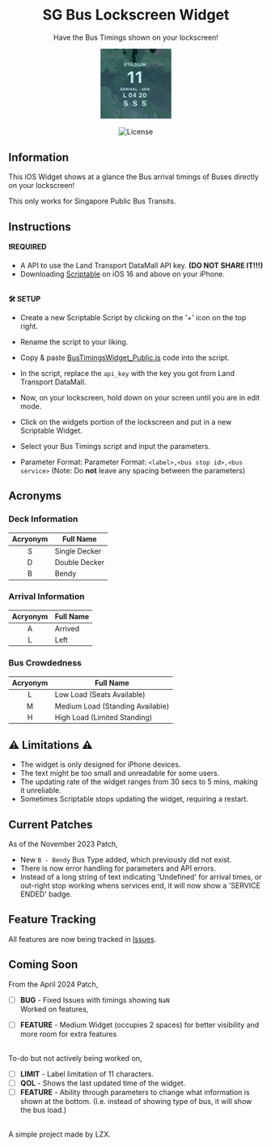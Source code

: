 <p>
    <h1 align="center">SG Bus Lockscreen Widget<br></h1>
    <p align="center">Have the Bus Timings shown on your lockscreen!</p>
</p>

<p align="center">
    <img src="https://raw.githubusercontent.com/LZXCorp/iOSBusTimings/adc02139d2ae5f056e615bbf7cc5d3c01770ab4a/pv.jpg" width="140"/>
</p>

<p align="center">
    <a>
      <img alt="License" src="https://img.shields.io/badge/license-CC0%201.0-blue" />
    </a>
</p>

## Information

This iOS Widget shows at a glance the Bus arrival timings of Buses directly on your lockscreen!

This only works for Singapore Public Bus Transits.

## Instructions

**❗REQUIRED**

- A API to use the Land Transport DataMall API key. **(DO NOT SHARE IT!!!)**
- Downloading [Scriptable](https://apps.apple.com/sg/app/scriptable/id1405459188) on iOS 16 and above on your iPhone.

\
**🛠️ SETUP**

- Create a new Scriptable Script by clicking on the '+' icon on the top right.
- Rename the script to your liking.
- Copy & paste [BusTimingsWidget_Public.js](https://raw.githubusercontent.com/LZXCorp/iOSBusTimings/main/BusTimingsWidget_Public.js) code into the script.
- In the script, replace the `api_key` with the key you got from Land Transport DataMall.

- Now, on your lockscreen, hold down on your screen until you are in edit mode.
- Click on the widgets portion of the lockscreen and put in a new Scriptable Widget.
- Select your Bus Timings script and input the parameters.
- Parameter Format: Parameter Format: `<label>,<bus stop id>,<bus service>` (Note: Do **not** leave any spacing between the parameters)

## Acronyms

### Deck Information

| Acryonym | Full Name     |
| :------: | ------------- |
|    S     | Single Decker |
|    D     | Double Decker |
|    B     | Bendy         |

### Arrival Information

| Acryonym | Full Name |
| :------: | --------- |
|    A     | Arrived   |
|    L     | Left      |

### Bus Crowdedness

| Acryonym | Full Name                        |
| :------: | -------------------------------- |
|    L     | Low Load (Seats Available)       |
|    M     | Medium Load (Standing Available) |
|    H     | High Load (Limited Standing)     |

## ⚠️ Limitations ⚠️

- The widget is only designed for iPhone devices.
- The text might be too small and unreadable for some users.
- The updating rate of the widget ranges from 30 secs to 5 mins, making it unreliable.
- Sometimes Scriptable stops updating the widget, requiring a restart.

## Current Patches

As of the November 2023 Patch,

- New `B - Bendy` Bus Type added, which previously did not exist.
- There is now error handling for parameters and API errors.
- Instead of a long string of text indicating 'Undefined' for arrival times, or out-right stop working whens services end, it will now show a 'SERVICE ENDED' badge.

## Feature Tracking

All features are now being tracked in [Issues](https://github.com/LZXCorp/iOSBusTimings/issues).

## Coming Soon

From the April 2024 Patch,

- [ ] **BUG** - Fixed Issues with timings showing `NaN`
\
Worked on features,

- [ ] **FEATURE** - Medium Widget (occupies 2 spaces) for better visibility and more room for extra features

\
To-do but not actively being worked on,

- [ ] **LIMIT** - Label limitation of 11 characters.
- [ ] **QOL** - Shows the last updated time of the widget.
- [ ] **FEATURE** - Ability through parameters to change what information is shown at the bottom. (I.e. instead of showing type of bus, it will show the bus load.)

\
A simple project made by LZX.
